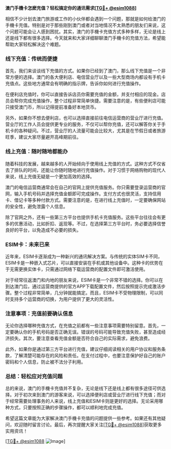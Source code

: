 **澳门手機卡怎麽充值？轻松搞定你的通讯需求[[TG💪+ @esim1088](https://t.me/s/esim1088)]**

相信不少计划去澳门旅游或工作的小伙伴都会遇到一个问题，那就是如何给澳门的手機卡充值。特别是对于那些刚到澳门或者对当地情况不太熟悉的朋友们来说，这个问题可能会让人感到困扰。其实，澳门的手機卡充值方式多种多样，无论是线上还是线下都有很多选择。今天就来和大家详细聊聊澳门手機卡的充值方法，希望能帮助大家轻松解决这个难题。

### 线下充值：传统而便捷

首先，我们来谈谈线下充值的方式。如果你已经到了澳门，那么线下充值是一个非常方便的选择。澳门的各大便利店、电信营业厅以及一些大型商场内都设有手机卡充值点。这些地方通常会有明确的指示牌，告诉你如何进行充值操作。

在便利店充值时，你可以直接告诉店员你需要充值的金额，并支付相应的现金。店员会帮你完成充值操作，整个过程非常简单快捷。需要注意的是，有些便利店可能只接受澳门币，所以记得提前准备好本地货币。

另外，如果你不想去便利店，也可以选择直接前往电信运营商的营业厅进行充值。营业厅的工作人员会提供更专业的服务，不仅可以帮你充值，还可以解答你关于手机卡的各种疑问。不过，营业厅的人流量可能会比较大，尤其是在节假日或者旅游旺季，建议大家尽量避开高峰期前往。

### 线上充值：随时随地都能办

随着科技的发展，越来越多的人开始倾向于使用线上充值的方式。这种方式不仅省去了排队的时间，还能让你随时随地进行充值操作。对于习惯于网络购物的现代人来说，线上充值无疑是一个更加高效的选择。

澳门的电信运营商通常会在自己的官网上提供充值服务。你只需要登录运营商的官网，输入手机号码并选择充值金额即可完成操作。支付方式也很灵活，支持信用卡、借记卡等多种付款方式。需要注意的是，在进行线上充值时，一定要确保网站的安全性，避免泄露个人信息。

除了官网之外，还有一些第三方平台也提供手机卡充值服务。这些平台往往会有更多的优惠活动，比如折扣、返现等。不过，在选择第三方平台时，务必要选择信誉良好的平台，以免造成不必要的损失。

### ESIM卡：未来已来

近年来，ESIM卡逐渐成为一种新兴的通讯解决方案。与传统的实体SIM卡不同，ESIM卡是一种嵌入式芯片，可以直接安装在手机或其他设备中。这种卡的优势在于无需更换实体卡，只需通过网络下载运营商的配置文件即可激活使用。

对于经常往返澳门和内地的朋友来说，ESIM卡是一个非常不错的选择。你可以在到达澳门后，通过运营商提供的官方APP下载配置文件，然后按照提示完成激活步骤。整个过程非常简单，几分钟就能搞定。而且，ESIM卡不受物理限制，可以同时支持多个运营商的切换，为用户提供了更大的灵活性。

### 注意事项：充值前要确认信息

无论你选择哪种充值方式，在充值之前都有一些注意事项需要特别留意。首先，一定要确认你的手机号码是否正确无误。错误的号码可能导致充值失败，甚至造成经济损失。其次，要注意查看充值金额是否符合自己的实际需求，避免浪费。

此外，如果你是通过第三方平台进行充值，建议仔细阅读相关的用户协议和服务条款，了解清楚可能存在的风险和责任。在支付过程中，也要注意保护好自己的账户密码和个人信息，防止被不法分子利用。

### 总结：轻松应对充值问题

总的来说，澳门的手機卡充值并不复杂，无论是线下还是线上都有很多途径可供选择。对于初次来到澳门的游客来说，可以选择便利店或营业厅进行线下充值；而对于经常需要处理事务的人来说，线上充值和ESIM卡则是更好的选择。无论采用哪种方式，只要按照正确的步骤操作，都可以顺利地完成充值。

希望这篇文章能为大家解决澳门手機卡充值的问题提供一些参考。如果还有其他疑问，欢迎随时留言讨论。最后，再次提醒大家关注[[TG💪+ @esim1088](https://t.me/s/esim1088)]获取更多实用资讯！

[[TG💪+ @esim1088](https://t.me/s/esim1088) ![Image](https://i.postimg.cc/4NQfJmqS/Snipaste-2025-05-13-00-14-12.png)]